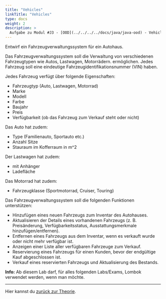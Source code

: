 ```yaml
---
title: "Vehicles"
linkTitle: "Vehicles"
type: docs
weight: 2
description: >
  Aufgabe zu Modul #J3 - [OOD](../../../../docs/java/java-ood) - Vehicles
---
```


Entwirf ein Fahrzeugverwaltungssystem für ein Autohaus.

Das Fahrzeugverwaltungssystem soll die Verwaltung von verschiedenen Fahrzeugtypen wie Autos, Lastwagen, Motorrädern. ermöglichen.
Jedes Fahrzeug soll eine eindeutige Fahrzeugidentifikationsnummer (VIN) haben.

Jedes Fahrzeug verfügt über folgende Eigenschaften:

- Fahrzeugtyp (Auto, Lastwagen, Motorrad)
- Marke
- Modell
- Farbe
- Baujahr
- Preis
- Verfügbarkeit (ob das Fahrzeug zum Verkauf steht oder nicht)

Das Auto hat zudem:

- Type (Familienauto, Sportauto etc.)
- Anzahl Sitze
- Stauraum im Kofferraum in m^2

Der Lastwagen hat zudem:

- mit Anhänger
- Ladefläche

Das Motorrad hat zudem:

- Fahrzeugklasse (Sportmotorrad, Cruiser, Touring)

Das Fahrzeugverwaltungssystem soll die folgenden Funktionen unterstützen:

- Hinzufügen eines neuen Fahrzeugs zum Inventar des Autohauses.
- Aktualisieren der Details eines vorhandenen Fahrzeugs (z. B. Preisänderung, Verfügbarkeitsstatus, Ausstattungsmerkmale hinzufügen/entfernen).
- Entfernen eines Fahrzeugs aus dem Inventar, wenn es verkauft wurde oder nicht mehr verfügbar ist.
- Anzeigen einer Liste aller verfügbaren Fahrzeuge zum Verkauf.
- Reservierung eines Fahrzeugs für einen Kunden, bevor der endgültige Kauf abgeschlossen ist.
- Verkauf eines reservierten Fahrzeugs und Aktualisierung des Bestands.

**Info:** Ab diesem Lab darf, für alles folgenden Labs/Exams, Lombok verwendet werden, wenn man möchte.

---

Hier kannst du [zurück zur Theorie](../../../../docs/java/java-ood).
